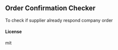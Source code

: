 ## Order Confirmation Checker

To check if supplier already respond company order

#### License

mit